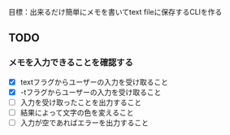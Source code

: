 目標：出来るだけ簡単にメモを書いてtext fileに保存するCLIを作る

## TODO

### メモを入力できることを確認する
- [x] textフラグからユーザーの入力を受け取ること
- [x] -tフラグからユーザーの入力を受け取ること
- [ ] 入力を受け取ったことを出力すること
- [ ] 結果によって文字の色を変えること
- [ ] 入力が空であればエラーを出力すること
